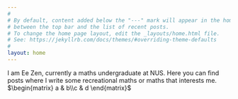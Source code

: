 ```yaml
---
#
# By default, content added below the "---" mark will appear in the home page
# between the top bar and the list of recent posts.
# To change the home page layout, edit the _layouts/home.html file.
# See: https://jekyllrb.com/docs/themes/#overriding-theme-defaults
#
layout: home
---
```

I am Ee Zen, currently a maths undergraduate at NUS. Here you can find posts where I write some recreational maths or maths that interests me. $\begin{matrix} a & b\\c & d \end{matrix}$
